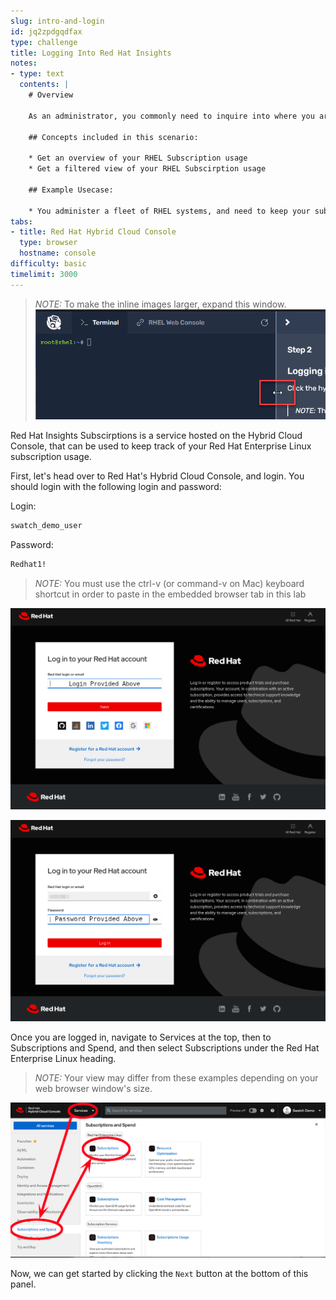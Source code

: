 ```yaml
---
slug: intro-and-login
id: jq2zpdgqdfax
type: challenge
title: Logging Into Red Hat Insights
notes:
- type: text
  contents: |
    # Overview

    As an administrator, you commonly need to inquire into where you are using Red Hat Enterprise Linux (RHEL), and if you need to purchase more of it. The Subscriptions Service (aka Swatch) provides a means to look into this usage and make business decisions based upon it.

    ## Concepts included in this scenario:

    * Get an overview of your RHEL Subscription usage
    * Get a filtered view of your RHEL Subscirption usage

    ## Example Usecase:

    * You administer a fleet of RHEL systems, and need to keep your subscriptions within compliance.
tabs:
- title: Red Hat Hybrid Cloud Console
  type: browser
  hostname: console
difficulty: basic
timelimit: 3000
---
```

>_NOTE:_ To make the inline images larger, expand this window.
![Menu Slider](../assets/slider.png)

Red Hat Insights Subscirptions is a service hosted on the Hybrid Cloud Console, that can be used to keep track of your Red Hat Enterprise Linux subscription usage.

First, let's head over to Red Hat's Hybrid Cloud Console, and login.  You should login with the following login and password:

Login:

```bash
swatch_demo_user
```

Password:

```bash
Redhat1!
```
>_NOTE:_ You must use the ctrl-v (or command-v on Mac) keyboard shortcut in order to paste in the embedded browser tab in this lab

![Red Hat Login screen](../assets/cloud-console-login.png)

![Red Hat Password screen](../assets/cloud-console-login-pass.png)

Once you are logged in, navigate to Services at the top, then to Subscriptions and Spend, and then select Subscriptions under the Red Hat Enterprise Linux heading.

>_NOTE:_ Your view may differ from these examples depending on your web browser window's size.

![Subscriptions Navigation](../assets/swatch-nav.png)


Now, we can get started by clicking the `Next` button at the bottom of this panel.
